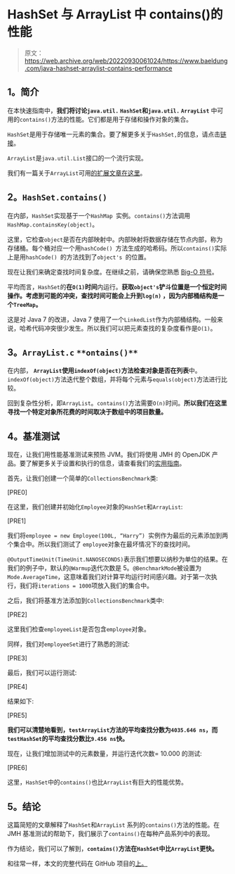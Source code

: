 # HashSet 与 ArrayList 中 contains()的性能

> 原文：<https://web.archive.org/web/20220930061024/https://www.baeldung.com/java-hashset-arraylist-contains-performance>

## **1。简介**

在本快速指南中，**我们将讨论`java.util.` `HashSet`和`java.util.` `ArrayList`** 中可用的`contains()`方法的性能。它们都是用于存储和操作对象的集合。

`HashSet`是用于存储唯一元素的集合。要了解更多关于`HashSet,`的信息，请点击[链接](/web/20221208143940/https://www.baeldung.com/java-hashset)。

`ArrayList`是`java.util.List`接口的一个流行实现。

我们有一篇关于`ArrayList`可用[的扩展文章在这里](/web/20221208143940/https://www.baeldung.com/java-arraylist)。

## **2。`HashSet.contains()`**

在内部，`HashSet`实现基于一个`HashMap `实例。`contains()`方法调用`HashMap.containsKey(object)`。

这里，它检查`object`是否在内部映射中。内部映射将数据存储在节点内部，称为存储桶。每个桶对应一个用`hashCode() `方法生成的哈希码。所以`contains()`实际上是用`hashCode() `的方法找到了`object's `的位置。

现在让我们来确定查找时间复杂度。在继续之前，请确保您熟悉 [Big-O 符号](/web/20221208143940/https://www.baeldung.com/big-o-notation)。

平均而言，`HashSet`的**在`O(1)`时间**内运行。**获取`object's`铲斗位置是一个恒定时间操作。考虑到可能的冲突，查找时间可能会上升到`log(n)` ，因为内部桶结构是一个`TreeMap`。**

这是对 Java 7 的改进，Java 7 使用了一个`LinkedList`作为内部桶结构。一般来说，哈希代码冲突很少发生。所以我们可以把元素查找的复杂度看作是`O(1)`。

## **3。`ArrayList.c`** `**ontains()**`

在内部， **`ArrayList`使用`indexOf(object)`方法检查对象是否在列表**中。`indexOf(object)`方法迭代整个数组，并将每个元素与`equals(object)`方法进行比较。

回到复杂性分析，即`ArrayList`。`contains()`方法需要`O(n)`时间。**所以我们在这里寻找一个特定对象所花费的时间取决于数组中的项目数量。**

## **4。基准测试**

现在，让我们用性能基准测试来预热 JVM。我们将使用 JMH 的 OpenJDK 产品。要了解更多关于设置和执行的信息，请查看我们的[实用指南](/web/20221208143940/https://www.baeldung.com/java-microbenchmark-harness)。

首先，让我们创建一个简单的`CollectionsBenchmark`类:

[PRE0]

在这里，我们创建并初始化`Employee`对象的`HashSet`和`ArrayList`:

[PRE1]

我们将`employee = new Employee(100L, “Harry”) `实例作为最后的元素添加到两个集合中。所以我们测试了 `employee`对象在最坏情况下的查找时间。

`@OutputTimeUnit(TimeUnit.NANOSECONDS)`表示我们想要以纳秒为单位的结果。在我们的例子中，默认的`@Warmup`迭代次数是 5。`@BenchmarkMode`被设置为`Mode.AverageTime`，这意味着我们对计算平均运行时间感兴趣。对于第一次执行，我们将`iterations = 1000`项放入我们的集合中。

之后，我们将基准方法添加到`CollectionsBenchmark`类中:

[PRE2]

这里我们检查`employeeList`是否包含`employee`对象。

同样，我们对`employeeSet`进行了熟悉的测试:

[PRE3]

最后，我们可以运行测试:

[PRE4]

结果如下:

[PRE5]

**我们可以清楚地看到，`testArrayList`方法的平均查找分数为`4035.646 ns`，而`testHashSet`的平均查找分数比`9.456 ns`快。**

现在，让我们增加测试中的元素数量，并运行迭代次数= 10.000 的测试:

[PRE6]

这里，`HashSet`中的`contains()`也比`ArrayList`有巨大的性能优势。

## **5。结论**

这篇简短的文章解释了`HashSet`和`ArrayList` 系列的`contains()`方法的性能。在 JMH 基准测试的帮助下，我们展示了`contains()`在每种产品系列中的表现。

作为结论，我们可以了解到，**`contains()`方法在`HashSet`中比`ArrayList`更快。**

和往常一样，本文的完整代码在 GitHub 项目的[上。](https://web.archive.org/web/20221208143940/https://github.com/eugenp/tutorials/tree/master/core-java-modules/core-java-collections-3)
